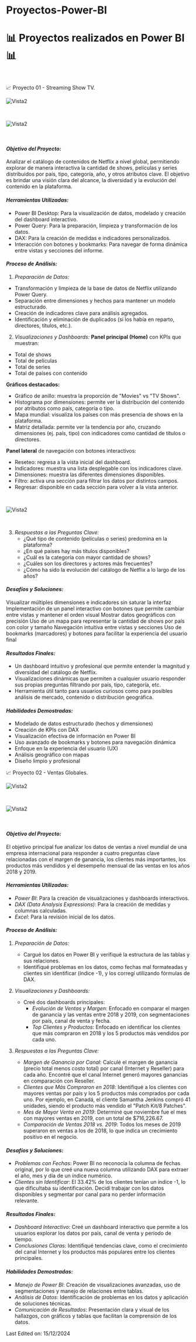 # Proyectos-Power-BI
# 📊 **Proyectos realizados en Power BI** 📊

<br>

📈 Proyecto 01 - Streaming Show TV.

![Vista2](https://github.com/josesosaeric/DataAnalayst/blob/main/Home.png)

<br>

![Vista2](https://github.com/josesosaeric/DataAnalayst/blob/main/Modelo%20Relacional.png)

<br>


#### *Objetivo del Proyecto:*
Analizar el catálogo de contenidos de Netflix a nivel global, permitiendo explorar de manera interactiva la cantidad de shows, películas y series distribuidos por país, tipo, categoría, año, y otros atributos clave. El objetivo es brindar una visión clara del alcance, la diversidad y la evolución del contenido en la plataforma.

#### *Herramientas Utilizadas:*
- Power BI Desktop: Para la visualización de datos, modelado y creación del dashboard interactivo.
- Power Query: Para la preparación, limpieza y transformación de los datos.
- DAX: Para la creación de medidas e indicadores personalizados.
- Interacción con botones y bookmarks: Para navegar de forma dinámica entre vistas y secciones del informe.

#### *Proceso de Análisis:*
1. *Preparación de Datos:*
  - Transformación y limpieza de la base de datos de Netflix utilizando Power Query.
  - Separación entre dimensiones y hechos para mantener un modelo estructurado.
  - Creación de indicadores clave para análisis agregados.
  - Identificación y eliminación de duplicados (si los había en reparto, directores, títulos, etc.).

2. *Visualizaciones y Dashboards:*
 **Panel principal (Home)** con KPIs que muestran:
- Total de shows
- Total de películas
- Total de series
- Total de países con contenido


**Gráficos destacados:**
- Gráfico de anillo: muestra la proporción de "Movies" vs "TV Shows".
- Histograma por dimensiones: permite ver la distribución del contenido por atributos como país, categoría o tipo.
- Mapa mundial: visualiza los países con más presencia de shows en la plataforma.
- Matriz detallada: permite ver la tendencia por año, cruzando dimensiones (ej. país, tipo) con indicadores como cantidad de títulos o directores.

**Panel lateral** de navegación con botones interactivos:
- Reseteo: regresa a la vista inicial del dashboard.
- Indicadores: muestra una lista desplegable con los indicadores clave.
- Dimensiones: muestra las diferentes dimensiones disponibles.
- Filtro: activa una sección para filtrar los datos por distintos campos.
- Regresar: disponible en cada sección para volver a la vista anterior.


<br>

![Vista2](https://github.com/josesosaeric/DataAnalayst/blob/main/Indicadores.png)

<br>


3. *Respuestas a las Preguntas Clave:*
   - ¿Qué tipo de contenido (películas o series) predomina en la plataforma?
   - ¿En qué países hay más títulos disponibles?
   - ¿Cuál es la categoría con mayor cantidad de shows?
   - ¿Cuáles son los directores y actores más frecuentes?
   - ¿Cómo ha sido la evolución del catálogo de Netflix a lo largo de los años?

#### *Desafíos y Soluciones:*
Visualizar múltiples dimensiones e indicadores sin saturar la interfaz	Implementación de un panel interactivo con botones que permite cambiar entre vistas y mantener el orden visual
Mostrar datos geográficos con precisión	Uso de un mapa para representar la cantidad de shows por país con color y tamaño
Navegación intuitiva entre vistas y secciones	Uso de bookmarks (marcadores) y botones para facilitar la experiencia del usuario final

#### *Resultados Finales:*
- Un dashboard intuitivo y profesional que permite entender la magnitud y diversidad del catálogo de Netflix.
- Visualizaciones dinámicas que permiten a cualquier usuario responder sus propias preguntas filtrando por país, tipo, categoría, etc.
- Herramienta útil tanto para usuarios curiosos como para posibles análisis de mercado, contenido o distribución geográfica.

#### *Habilidades Demostradas:*
- Modelado de datos estructurado (hechos y dimensiones)
- Creación de KPIs con DAX
- Visualización efectiva de información en Power BI
- Uso avanzado de bookmarks y botones para navegación dinámica
- Enfoque en la experiencia del usuario (UX)
- Análisis geográfico con mapas
- Diseño limpio y profesional



📈 Proyecto 02 - Ventas Globales.

![Vista2](https://github.com/josesosaeric/DataAnalayst/blob/main/EvolucionVentaMargenRP1.png)

<br>

![Vista2](https://github.com/josesosaeric/DataAnalayst/blob/main/TopClientesProductosRP1.png)

<br>

#### *Objetivo del Proyecto:*
El objetivo principal fue analizar los datos de ventas a nivel mundial de una empresa internacional para responder a cuatro preguntas clave relacionadas con el margen de ganancia, los clientes más importantes, los productos más vendidos y el desempeño mensual de las ventas en los años 2018 y 2019.

#### *Herramientas Utilizadas:*
- *Power BI*: Para la creación de visualizaciones y dashboards interactivos.
- *DAX (Data Analysis Expressions)*: Para la creación de medidas y columnas calculadas.
- *Excel*: Para la revisión inicial de los datos.

#### *Proceso de Análisis:*
1. *Preparación de Datos:*
   - Cargué los datos en Power BI y verifiqué la estructura de las tablas y sus relaciones.
   - Identifiqué problemas en los datos, como fechas mal formateadas y clientes sin identificar (índice -1), y los corregí utilizando fórmulas de DAX.

2. *Visualizaciones y Dashboards:*
   - Creé dos dashboards principales:
     - *Evolución de Ventas y Margen*: Enfocado en comparar el margen de ganancia y las ventas entre 2018 y 2019, con segmentaciones por país, canal de venta y fecha.
     - *Top Clientes y Productos*: Enfocado en identificar los clientes que más compraron en 2018 y los 5 productos más vendidos por cada uno.

3. *Respuestas a las Preguntas Clave:*
   - *Margen de Ganancia por Canal*: Calculé el margen de ganancia (precio total menos costo total) por canal (Internet y Reseller) para cada año. Encontré que el canal Internet generó mayores ganancias en comparación con Reseller.
   - *Clientes que Más Compraron en 2018*: Identifiqué a los clientes con mayores ventas por país y los 5 productos más comprados por cada uno. Por ejemplo, en Canadá, el cliente Samantha Jenkins compró 41 unidades, siendo el producto más vendido el "Patch Kit/8 Patches".
   - *Mes de Mayor Venta en 2019*: Determiné que noviembre fue el mes con mayores ventas en 2019, con un total de $716,226.67.
   - *Comparación de Ventas 2018 vs. 2019*: Todos los meses de 2019 superaron en ventas a los de 2018, lo que indica un crecimiento positivo en el negocio.

#### *Desafíos y Soluciones:*
- *Problemas con Fechas*: Power BI no reconocía la columna de fechas original, por lo que creé una nueva columna utilizando DAX para extraer el año, mes y día de un índice numérico.
- *Clientes sin Identificar*: El 33.42% de los clientes tenían un índice -1, lo que dificultaba su identificación. Decidí trabajar con los datos disponibles y segmentar por canal para no perder información relevante.

#### *Resultados Finales:*
- *Dashboard Interactivo*: Creé un dashboard interactivo que permite a los usuarios explorar los datos por país, canal de venta y período de tiempo.
- *Conclusiones Claras*: Identifiqué tendencias clave, como el crecimiento del canal Internet y los productos más populares entre los clientes principales.

#### *Habilidades Demostradas:*
- *Manejo de Power BI*: Creación de visualizaciones avanzadas, uso de segmentaciones y manejo de relaciones entre tablas.
- *Análisis de Datos*: Identificación de problemas en los datos y aplicación de soluciones técnicas.
- *Comunicación de Resultados*: Presentación clara y visual de los hallazgos, con gráficos y tablas que facilitan la comprensión de los datos.


Last Edited on: 15/12/2024

